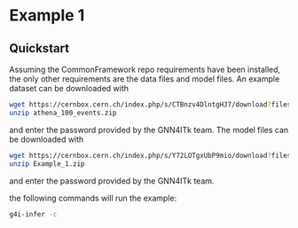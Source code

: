 # Example 1

## Quickstart

Assuming the CommonFramework repo requirements have been installed, the only other requirements are the data files and model files. An example dataset can be downloaded with
```bash
wget https://cernbox.cern.ch/index.php/s/CTBnzv4DlntgHJ7/download?files=athena_100_events.zip
unzip athena_100_events.zip
```
and enter the password provided by the GNN4ITk team. The model files can be downloaded with
```bash
wget https://cernbox.cern.ch/index.php/s/Y72LOTgxUbP9mio/download?files=Example_1.zip
unzip Example_1.zip
```
and enter the password provided by the GNN4ITk team.

the following commands will run the example:

```bash
g4i-infer -c 
```